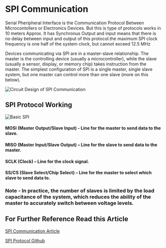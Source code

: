 
# SPI Communication

Serial Pheripheral Interface is the Communication Protocol Between Microcontollers or Electronics Devices.
But this is type of protocols works in 10 meters Approx. It has Synchronus Output and input means that there is no delay between input and output of this protocol.the maximum SPI clock frequency is one half of the system clock, but cannot exceed 12.5 MHz

Devices communicating via SPI are in a master-slave relationship. The master is the controlling device (usually a microcontroller), while the slave (usually a sensor, display, or memory chip) takes instruction from the master. The simplest configuration of SPI is a single master, single slave system, but one master can control more than one slave (more on this below).






![Circuit Design of SPI Communication](https://drive.google.com/file/d/16yU6Hl0TB5Qi9b79b5YyGKC_BUSb0qld/view?usp=sharing)




## SPI Protocol Working

![Basic SPI](https://drive.google.com/file/d/1wq5i45U2MoEz7pgVW7xK5hnE_gONwKwV/view?usp=sharing)

#### MOSI (Master Output/Slave Input) - Line for the master to send data to the slave.

#### MISO (Master Input/Slave Output) – Line for the slave to send data to the master.

#### SCLK (Clock) – Line for the clock signal.

#### SS/CS (Slave Select/Chip Select) – Line for the master to select which slave to send data to.

### Note  - In practice, the number of slaves is limited by the load capacitance of the system, which reduces the ability of the master to accurately switch between voltage levels.

## For Further Reference Read this Article

[SPI Communication Article](https://www.circuitbasics.com/basics-of-the-spi-communication-protocol/)

[SPI Protocol Github](https://github.com/topics/spi-protocol)


